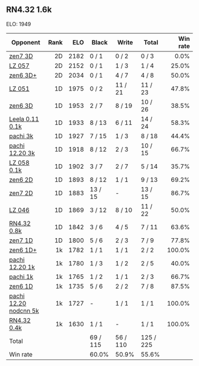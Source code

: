 ## RN4.32 1.6k ##

ELO: 1949

Opponent | Rank | ELO | Black | Write | Total | Win rate
---------|-----:|----:|-------|-------|-------|-------:
[zen7 3D](zen7%203D.md) | 2D | 2182 | 0 / 1 | 0 / 2 | 0 / 3 | 0.0%
[LZ 057](LZ%20057.md) | 2D | 2152 | 0 / 1 | 1 / 3 | 1 / 4 | 25.0%
[zen6 3D+](zen6%203D+.md) | 2D | 2034 | 0 / 1 | 4 / 7 | 4 / 8 | 50.0%
[LZ 051](LZ%20051.md) | 1D | 1975 | 0 / 2 | 11 / 21 | 11 / 23 | 47.8%
[zen6 3D](zen6%203D.md) | 1D | 1953 | 2 / 7 | 8 / 19 | 10 / 26 | 38.5%
[Leela 0.11 0.1k](Leela%200.11%200.1k.md) | 1D | 1933 | 8 / 13 | 6 / 11 | 14 / 24 | 58.3%
[pachi 3k](pachi%203k.md) | 1D | 1927 | 7 / 15 | 1 / 3 | 8 / 18 | 44.4%
[pachi 12.20 3k](pachi%2012.20%203k.md) | 1D | 1918 | 8 / 12 | 2 / 3 | 10 / 15 | 66.7%
[LZ 058 0.1k](LZ%20058%200.1k.md) | 1D | 1902 | 3 / 7 | 2 / 7 | 5 / 14 | 35.7%
[zen6 2D](zen6%202D.md) | 1D | 1893 | 8 / 12 | 1 / 1 | 9 / 13 | 69.2%
[zen7 2D](zen7%202D.md) | 1D | 1883 | 13 / 15 | - | 13 / 15 | 86.7%
[LZ 046](LZ%20046.md) | 1D | 1869 | 3 / 12 | 8 / 10 | 11 / 22 | 50.0%
[RN4.32 0.8k](RN4.32%200.8k.md) | 1D | 1842 | 3 / 6 | 4 / 5 | 7 / 11 | 63.6%
[zen7 1D](zen7%201D.md) | 1D | 1800 | 5 / 6 | 2 / 3 | 7 / 9 | 77.8%
[zen6 1D+](zen6%201D+.md) | 1k | 1782 | 1 / 1 | 1 / 1 | 2 / 2 | 100.0%
[pachi 12.20 1k](pachi%2012.20%201k.md) | 1k | 1780 | 1 / 3 | 1 / 2 | 2 / 5 | 40.0%
[pachi 1k](pachi%201k.md) | 1k | 1765 | 1 / 2 | 1 / 1 | 2 / 3 | 66.7%
[zen6 1D](zen6%201D.md) | 1k | 1735 | 5 / 6 | 2 / 2 | 7 / 8 | 87.5%
[pachi 12.20 nodcnn 5k](pachi%2012.20%20nodcnn%205k.md) | 1k | 1727 | - | 1 / 1 | 1 / 1 | 100.0%
[RN4.32 0.4k](RN4.32%200.4k.md) | 1k | 1630 | 1 / 1 | - | 1 / 1 | 100.0%
Total | | | 69 / 115 | 56 / 110 | 125 / 225 | 
Win rate| | | 60.0% | 50.9% | 55.6% | 
